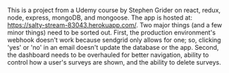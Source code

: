 This is a project from a Udemy course by Stephen Grider on react, redux, node, express, mongoDB, and mongoose. The app is hosted at: https://salty-stream-83043.herokuapp.com/. Two major things (and a few minor things) need to be sorted out. First, the production environment's webhook doesn't work because sendgrid only allows for one; so, clicking 'yes' or 'no' in an email doesn't update the database or the app. Second, the dashboard needs to be overhauled for better navigation, ability to control how a user's surveys are shown, and the ability to delete surveys.
